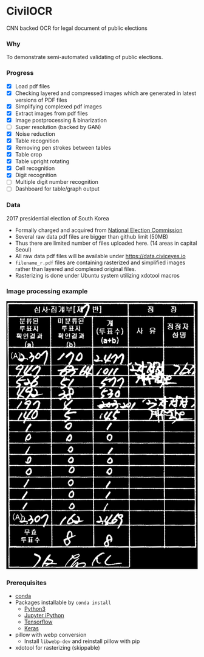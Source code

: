 # CivilOCR
CNN backed OCR for legal document of public elections

### Why
  To demonstrate semi-automated validating of public elections.

### Progress
  - [x] Load pdf files
  - [x] Checking layered and compressed images which are generated in latest versions of PDF files
  - [x] Simplifying complexed pdf images
  - [x] Extract images from pdf files
  - [x] Image postprocessing & binarization
  - [ ] Super resolution (backed by GAN)
  - [x] Noise reduction
  - [x] Table recognition
  - [x] Removing pen strokes between tables
  - [x] Table crop
  - [x] Table upright rotating
  - [x] Cell recognition
  - [x] Digit recognition
  - [ ] Multiple digit number recognition
  - [ ] Dashboard for table/graph output

### Data
  2017 presidential election of South Korea
  - Formally charged and acquired from [National Election Commission](http://www.nec.go.kr)
  - Several raw data pdf files are bigger than github limit (50MB)
  - Thus there are limited number of files uploaded here. (14 areas in capital Seoul)
  - All raw data pdf files will be available under https://data.civiceyes.io
  - `filename_r.pdf` files are containing rasterized and simplified images rather than layered and complexed original files.
  - Rasterizing is done under Ubuntu system utilizing xdotool macros

### Image processing example
  ![example](/img/208,028.png)

### Prerequisites
  - [conda](https://conda.io)
  - Packages installable by `conda install`
    - [Python3](https://python.org)
    - [Jupyter iPython](https://ipython.org)
    - [Tensorflow](https://www.tensorflow.org)
    - [Keras](https://keras.io)
  - pillow with webp conversion
    - Install `libwebp-dev` and reinstall pillow with pip
  - xdotool for rasterizing (skippable)
